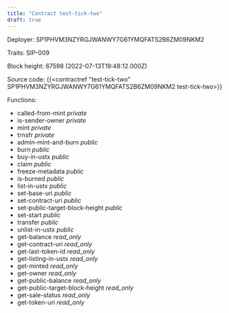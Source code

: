 ```yaml
---
title: "Contract test-tick-two"
draft: true
---
```

Deployer: SP1PHVM3NZYRGJWANWY7G61YMQFATS2B6ZM09NKM2

Traits:
SIP-009 



Block height: 67598 (2022-07-13T19:48:12.000Z)

Source code: {{<contractref "test-tick-two" SP1PHVM3NZYRGJWANWY7G61YMQFATS2B6ZM09NKM2 test-tick-two>}}

Functions:

* called-from-mint _private_
* is-sender-owner _private_
* mint _private_
* trnsfr _private_
* admin-mint-and-burn _public_
* burn _public_
* buy-in-ustx _public_
* claim _public_
* freeze-metadata _public_
* is-burned _public_
* list-in-ustx _public_
* set-base-uri _public_
* set-contract-uri _public_
* set-public-target-block-height _public_
* set-start _public_
* transfer _public_
* unlist-in-ustx _public_
* get-balance _read_only_
* get-contract-uri _read_only_
* get-last-token-id _read_only_
* get-listing-in-ustx _read_only_
* get-minted _read_only_
* get-owner _read_only_
* get-public-balance _read_only_
* get-public-target-block-height _read_only_
* get-sale-status _read_only_
* get-token-uri _read_only_
